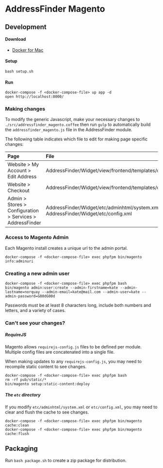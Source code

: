 # AddressFinder Magento

## Development

#### Download

- [Docker for Mac](https://docs.docker.com/docker-for-mac/install/)

#### Setup

```
bash setup.sh
```

#### Run

```
docker-compose -f <docker-compose-file> up app -d
open http://localhost:8000/
```

### Making changes
To modify the generic Javascript, make your necessary changes to `./src/addressfinder_magento.coffee` then run `gulp` to automatically build the `addressfinder_magento.js` file in the AddressFinder module.

The following table indicates which file to edit for making page specific changes:

| Page | File |
| :--- | :--- |
| Website > My Account > Edit Address | AddressFinder/Widget/view/frontend/templates/customer_address_form.phtml |
| Website > Checkout | AddressFinder/Widget/view/frontend/templates/checkout_index_index.phtml |
| Admin > Stores > Configuration > Services > AddressFinder | AddressFinder/Widget/etc/adminhtml/system.xml, AddressFinder/Widget/etc/config.xml |

### Access to Magento Admin
Each Magento install creates a unique url to the admin portal.

```
docker-compose -f <docker-compose-file> exec phpfpm bin/magento info:adminuri
```

### Creating a new admin user

```
docker-compose -f <docker-compose-file> exec phpfpm bash
bin/magento admin:user:create --admin-firstname=kate --admin-lastname=norquay --admin-email=kate@mail.com --admin-user=kate --admin-password=G00dG00d
```

Passwords must be at least 8 characters long, include both numbers and letters, and a variety of cases.

### Can't see your changes?

##### RequireJS

Magento allows `requirejs-config.js` files to be defined per module. Multiple config files are concatenated into a single file.

When making updates to any `requirejs-config.js`, you may need to recompile static content to see changes.

```
docker-compose -f <docker-compose-file> exec phpfpm bash
rm -rf pub/static/*
bin/magento setup:static-content:deploy
```

##### The `etc` directory

If you modify `etc/adminhtml/system.xml` or `etc/config.xml`, you may need to clear and flush the cache to see changes.

```
docker-compose -f <docker-compose-file> exec phpfpm bin/magento cache:clean
docker-compose -f <docker-compose-file> exec phpfpm bin/magento cache:flush
```

## Packaging

Run `bash package.sh` to create a zip package for distribution.
